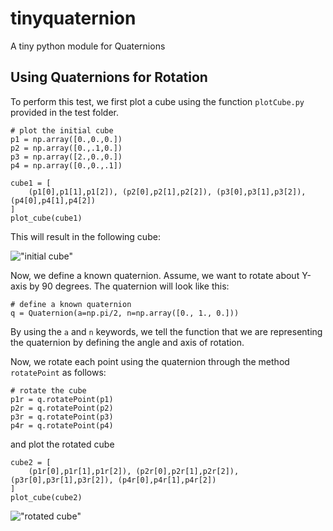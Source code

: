 # tinyquaternion
A tiny python module for Quaternions




## Using Quaternions for Rotation

To perform this test, we first plot a cube using the function `plotCube.py` provided in the test folder. 


    # plot the initial cube
    p1 = np.array([0.,0.,0.])
    p2 = np.array([0.,.1,0.])
    p3 = np.array([2.,0.,0.])
    p4 = np.array([0.,0.,.1])
    
    cube1 = [
        (p1[0],p1[1],p1[2]), (p2[0],p2[1],p2[2]), (p3[0],p3[1],p3[2]), (p4[0],p4[1],p4[2])
    ]
    plot_cube(cube1)
    
This will result in the following cube:

!["initial cube"](https://github.com/rezaahmadzadeh/tinyquaternion/blob/master/tinyquaternion/test/results/Figure_1.png "initial cube")


Now, we define a known quaternion. Assume, we want to rotate about Y-axis by 90 degrees. The quaternion will look like this:

    # define a known quaternion
    q = Quaternion(a=np.pi/2, n=np.array([0., 1., 0.]))

By using the `a` and `n` keywords, we tell the function that we are representing the quaternion by defining the angle and axis of rotation.


Now, we rotate each point using the quaternion through the method `rotatePoint` as follows:

    # rotate the cube
    p1r = q.rotatePoint(p1)
    p2r = q.rotatePoint(p2)
    p3r = q.rotatePoint(p3)
    p4r = q.rotatePoint(p4)

and plot the rotated cube 

    cube2 = [
        (p1r[0],p1r[1],p1r[2]), (p2r[0],p2r[1],p2r[2]), (p3r[0],p3r[1],p3r[2]), (p4r[0],p4r[1],p4r[2])
    ]
    plot_cube(cube2)
    
!["rotated cube"](https://github.com/rezaahmadzadeh/tinyquaternion/blob/master/tinyquaternion/test/results/Figure_2.png "rotated cube")
